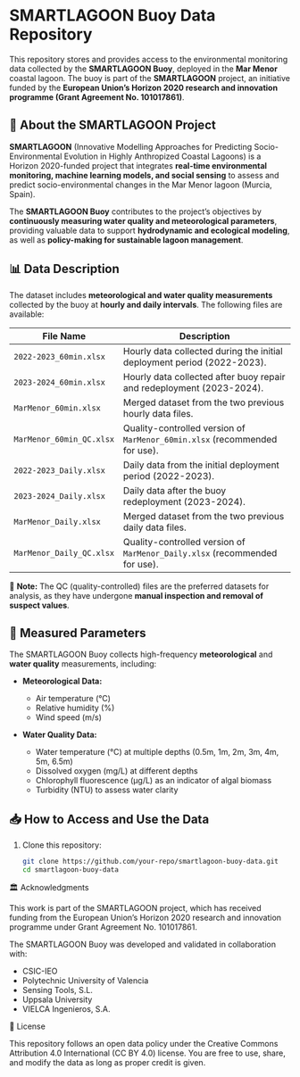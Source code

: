 # SMARTLAGOON Buoy Data Repository

This repository stores and provides access to the environmental monitoring data collected by the **SMARTLAGOON Buoy**, deployed in the **Mar Menor** coastal lagoon. The buoy is part of the **SMARTLAGOON** project, an initiative funded by the **European Union’s Horizon 2020 research and innovation programme (Grant Agreement No. 101017861)**. 

## 📌 About the SMARTLAGOON Project

**SMARTLAGOON** (Innovative Modelling Approaches for Predicting Socio-Environmental Evolution in Highly Anthropized Coastal Lagoons) is a Horizon 2020-funded project that integrates **real-time environmental monitoring, machine learning models, and social sensing** to assess and predict socio-environmental changes in the Mar Menor lagoon (Murcia, Spain).

The **SMARTLAGOON Buoy** contributes to the project’s objectives by **continuously measuring water quality and meteorological parameters**, providing valuable data to support **hydrodynamic and ecological modeling**, as well as **policy-making for sustainable lagoon management**.

## 📊 Data Description

The dataset includes **meteorological and water quality measurements** collected by the buoy at **hourly and daily intervals**. The following files are available:

| File Name | Description |
|-----------|------------|
| `2022-2023_60min.xlsx` | Hourly data collected during the initial deployment period (2022-2023). |
| `2023-2024_60min.xlsx` | Hourly data collected after buoy repair and redeployment (2023-2024). |
| `MarMenor_60min.xlsx` | Merged dataset from the two previous hourly data files. |
| `MarMenor_60min_QC.xlsx` | Quality-controlled version of `MarMenor_60min.xlsx` (recommended for use). |
| `2022-2023_Daily.xlsx` | Daily data from the initial deployment period (2022-2023). |
| `2023-2024_Daily.xlsx` | Daily data after the buoy redeployment (2023-2024). |
| `MarMenor_Daily.xlsx` | Merged dataset from the two previous daily data files. |
| `MarMenor_Daily_QC.xlsx` | Quality-controlled version of `MarMenor_Daily.xlsx` (recommended for use). |

🔹 **Note:** The QC (quality-controlled) files are the preferred datasets for analysis, as they have undergone **manual inspection and removal of suspect values**.

## 🌊 Measured Parameters

The SMARTLAGOON Buoy collects high-frequency **meteorological** and **water quality** measurements, including:

- **Meteorological Data:**
  - Air temperature (°C)
  - Relative humidity (%)
  - Wind speed (m/s)

- **Water Quality Data:**
  - Water temperature (°C) at multiple depths (0.5m, 1m, 2m, 3m, 4m, 5m, 6.5m)
  - Dissolved oxygen (mg/L) at different depths
  - Chlorophyll fluorescence (µg/L) as an indicator of algal biomass
  - Turbidity (NTU) to assess water clarity

## 📥 How to Access and Use the Data

1. Clone this repository:
   ```bash
   git clone https://github.com/your-repo/smartlagoon-buoy-data.git
   cd smartlagoon-buoy-data

   
🏛 Acknowledgments

This work is part of the SMARTLAGOON project, which has received funding from the European Union’s Horizon 2020 research and innovation programme under Grant Agreement No. 101017861.

The SMARTLAGOON Buoy was developed and validated in collaboration with:
- CSIC-IEO
- Polytechnic University of Valencia
- Sensing Tools, S.L.
- Uppsala University
- VIELCA Ingenieros, S.A.

📜 License

This repository follows an open data policy under the Creative Commons Attribution 4.0 International (CC BY 4.0) license. You are free to use, share, and modify the data as long as proper credit is given.
 
